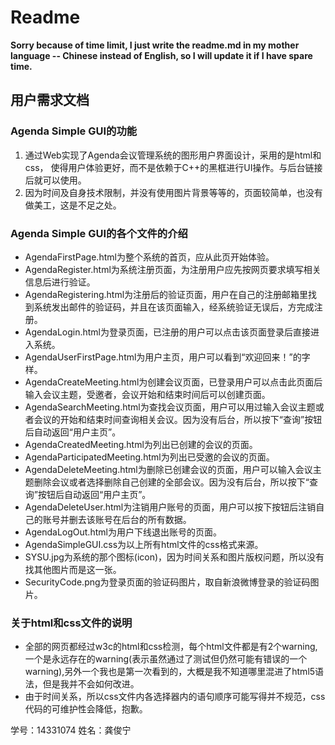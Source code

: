 # Readme
**Sorry because of time limit, I just write the readme.md in my mother language -- Chinese instead of English, so I will update it if I have spare time.**

## 用户需求文档
### Agenda Simple GUI的功能
1. 通过Web实现了Agenda会议管理系统的图形用户界面设计，采用的是html和css， 使得用户体验更好，而不是依赖于C++的黑框进行UI操作。与后台链接后就可以使用。
2. 因为时间及自身技术限制，并没有使用图片背景等等的，页面较简单，也没有做美工，这是不足之处。

### Agenda Simple GUI的各个文件的介绍
* AgendaFirstPage.html为整个系统的首页，应从此页开始体验。
* AgendaRegister.html为系统注册页面，为注册用户应先按网页要求填写相关信息后进行验证。
* AgendaRegistering.html为注册后的验证页面，用户在自己的注册邮箱里找到系统发出邮件的验证码，并且在该页面输入，经系统验证无误后，方完成注册。
* AgendaLogin.html为登录页面，已注册的用户可以点击该页面登录后直接进入系统。
* AgendaUserFirstPage.html为用户主页，用户可以看到“欢迎回来！”的字样。
* AgendaCreateMeeting.html为创建会议页面，已登录用户可以点击此页面后输入会议主题，受邀者，会议开始和结束时间后可以创建页面。
* AgendaSearchMeeting.html为查找会议页面，用户可以用过输入会议主题或者会议的开始和结束时间查询相关会议。因为没有后台，所以按下“查询”按钮后自动返回“用户主页”。
* AgendaCreatedMeeting.html为列出已创建的会议的页面。
* AgendaParticipatedMeeting.html为列出已受邀的会议的页面。
* AgendaDeleteMeeting.html为删除已创建会议的页面，用户可以输入会议主题删除会议或者选择删除自己创建的全部会议。因为没有后台，所以按下“查询”按钮后自动返回“用户主页”。
* AgendaDeleteUser.html为注销用户账号的页面，用户可以按下按钮后注销自己的账号并删去该账号在后台的所有数据。
* AgendaLogOut.html为用户下线退出账号的页面。
* AgendaSimpleGUI.css为以上所有html文件的css格式来源。
* SYSU.jpg为系统的那个图标(icon)，因为时间关系和图片版权问题，所以没有找其他图片而是这一张。
* SecurityCode.png为登录页面的验证码图片，取自新浪微博登录的验证码图片。

### 关于html和css文件的说明
* 全部的网页都经过w3c的html和css检测，每个html文件都是有2个warning, 一个是永远存在的warning(表示虽然通过了测试但仍然可能有错误的一个warning),另外一个我也是第一次看到的，大概是我不知道哪里混进了html5语法，但是我并不会如何改进。
* 由于时间关系，所以css文件内各选择器内的语句顺序可能写得并不规范，css代码的可维护性会降低，抱歉。

学号：14331074
姓名：龚俊宁
